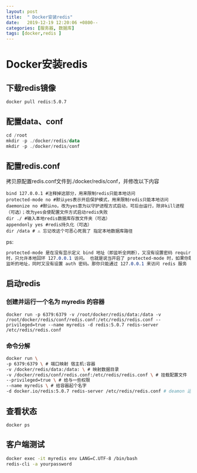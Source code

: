```yaml
---
layout: post
title:  " Docker安装redis"
date:   2019-12-19 12:20:06 +0800--
categories: [服务器, 数据库]
tags: [docker,redis ]  
---
```

# Docker安装redis

##  下载redis镜像

```undefined
docker pull redis:5.0.7
```



## 配置data、conf

```kotlin
cd /root
mkdir -p ./docker/redis/data
mkdir -p ./docker/redis/conf
```



## 配置redis.conf

拷贝原配置redis.conf文件到./docker/redis/conf，并修改以下内容

```shell
bind 127.0.0.1 #注释掉这部分，用来限制redis只能本地访问
protected-mode no #默认yes表示开启保护模式，用来限制redis只能本地访问
daemonize no #默认no，改为yes意为以守护进程方式启动，可后台运行，除非kill进程（可选）；改为yes会使配置文件方式启动redis失败
dir ./ #输入本地redis数据库存放文件夹（可选）
appendonly yes #redis持久化（可选）
dir /data # ⚠️ 忘记改这个可恶心死我了 指定本地数据库路径 
```

ps:

```css
protected-mode 是在没有显示定义 bind 地址（即监听全网断），又没有设置密码 requirepass
时，只允许本地回环 127.0.0.1 访问。 也就是说当开启了 protected-mode 时，如果你既没有显示的定义了 bind
监听的地址，同时又没有设置 auth 密码。那你只能通过 127.0.0.1 来访问 redis 服务
```

## 启动redis

### 创建并运行一个名为 myredis 的容器

```shell
docker run -p 6379:6379 -v /root/docker/redis/data:/data -v /root/docker/redis/conf/redis.conf:/etc/redis/redis.conf --privileged=true --name myredis -d redis:5.0.7 redis-server /etc/redis/redis.conf
```

### 命令分解

```bash
docker run \
-p 6379:6379 \ # 端口映射 宿主机:容器
-v /docker/redis/data:/data: \ # 映射数据目录
-v /docker/redis/conf/redis.conf:/etc/redis/redis.conf \ # 挂载配置文件 
--privileged=true \ # 给与一些权限
--name myredis \ # 给容器起个名字
-d docker.io/redis:5.0.7 redis-server /etc/redis/redis.conf # deamon 运行 服务使用指定的配置文件
```

## 查看状态

```undefined
docker ps
```



## 客户端测试

```bash
docker exec -it myredis env LANG=C.UTF-8 /bin/bash
redis-cli -a yourpassword
```



